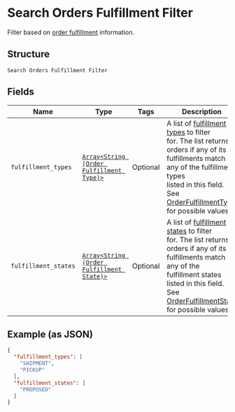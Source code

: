 
# Search Orders Fulfillment Filter

Filter based on [order fulfillment](/doc/models/order-fulfillment.md) information.

## Structure

`Search Orders Fulfillment Filter`

## Fields

| Name | Type | Tags | Description |
|  --- | --- | --- | --- |
| `fulfillment_types` | [`Array<String (Order Fulfillment Type)>`](/doc/models/order-fulfillment-type.md) | Optional | A list of [fulfillment types](/doc/models/order-fulfillment-type.md) to filter<br>for. The list returns orders if any of its fulfillments match any of the fulfillment types<br>listed in this field.<br>See [OrderFulfillmentType](#type-orderfulfillmenttype) for possible values |
| `fulfillment_states` | [`Array<String (Order Fulfillment State)>`](/doc/models/order-fulfillment-state.md) | Optional | A list of [fulfillment states](/doc/models/order-fulfillment-state.md) to filter<br>for. The list returns orders if any of its fulfillments match any of the<br>fulfillment states listed in this field.<br>See [OrderFulfillmentState](#type-orderfulfillmentstate) for possible values |

## Example (as JSON)

```json
{
  "fulfillment_types": [
    "SHIPMENT",
    "PICKUP"
  ],
  "fulfillment_states": [
    "PROPOSED"
  ]
}
```


